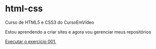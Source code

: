 # html-css
 Curso de HTML5 e CSS3 do CursoEmVídeo

 Estou aprendendo a criar sites e agora vou gerenciar meus repositórios

 <a href="https://gabrielbonavolunta.github.io/html-css/exercicios/ex001/index.html">Executar o exercício 001.</a>
